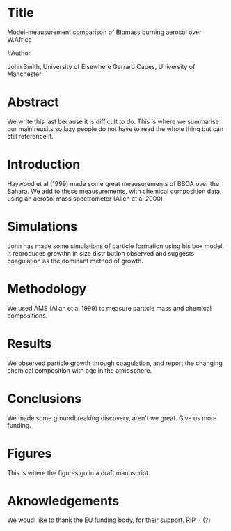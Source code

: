 # Title 
Model-meausurement comparison of 
Biomass burning aerosol over W.Africa

#Author

John Smith, University of Elsewhere
Gerrard Capes, University of Manchester

# Abstract

We write this last because it is difficult to do.  This is where we summarise our main reuslts so lazy people do not have to read
the whole thing but can still reference it.

# Introduction 

Haywood et al (1999) made some great meausurements of BBOA  over the Sahara.
We add to these meausurements, with chemical composition data, using an aerosol mass spectrometer (Allen et al 2000).

# Simulations
John has made some simulations of particle formation using his box model.  
It reproduces growthn in size distribution observed and suggests coagulation as the dominant method of growth.

# Methodology

We used AMS (Allan et al 1999) to measure particle mass and chemical compositions.

# Results

We observed particle growth through coagulation, and report the changing chemical composition with age in the atmosphere.

# Conclusions

We made some groundbreaking discovery, aren't we great. Give us more funding.

# Figures

This is where the figures go in a draft manuscript.

# Aknowledgements

We woudl like to thank the EU funding body, for their support. RIP :( (?)


